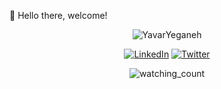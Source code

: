 👋 Hello there, welcome!
<p align="center"> <img src="https://github-readme-stats.vercel.app/api?username=YavarYeganeh&show_icons=true" alt="YavarYeganeh" /></p>
<p align="center"> <a href="https://www.linkedin.com/in/yty/" target="_blank"><img src="https://img.shields.io/badge/LinkedIn-%230077B5.svg?&style=flat-square&logo=linkedin&logoColor=white" alt="LinkedIn"></a>
<a href="https://twitter.com/YavarYeganeh_" target="_blank"><img src="https://img.shields.io/badge/Twitter-1DA1F2?style=for-the-badge&logo=twitter&logoColor=white=white" alt="Twitter"></a>
</p>
<p align="center"> <img src="https://komarev.com/ghpvc/?username=YavarYeganeh&color=brightgreen" alt="watching_count" /></p>

  
<!---
<p align="center"> <img src="https://github-readme-stats.vercel.app/api/top-langs/?username=YavarYeganeh&hide=css,html,ejs&layout=compact" alt="YavarYeganeh" /> </p>
- 👀 I’m interested in ...
- 🌱 I’m currently learning ...
- 💞️ I’m looking to collaborate on ...
- 📫 How to reach me ...

YavarYeganeh/YavarYeganeh is a ✨ special ✨ repository because its `README.md` (this file) appears on your GitHub profile.
You can click the Preview link to take a look at your changes.
--->


